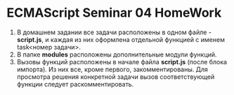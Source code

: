 # ECMAScript Seminar 04 HomeWork

1. В домашнем задании все задачи расположены в одном файле - **script.js**, и каждая из них оформлена отдельной функцией с именем task<номер задачи>.
2. В папке **modules** расположены дополнительные модули функций.
3. Вызовы функций расположены в начале файла **script.js** (после блока импорта). Из них все, кроме первого, закомментированы.
   Для просмотра решения конкретной задачи вызов соответствующей функции следует раскомментировать.
